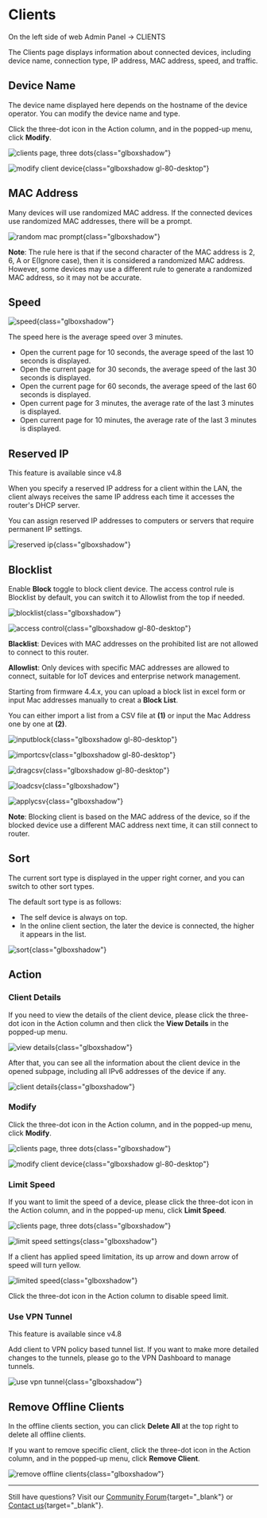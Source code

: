 # Clients

On the left side of web Admin Panel -> CLIENTS

The Clients page displays information about connected devices, including device name, connection type, IP address, MAC address, speed, and traffic.

## Device Name

The device name displayed here depends on the hostname of the device operator. You can modify the device name and type.

Click the three-dot icon in the Action column, and in the popped-up menu, click **Modify**.

![clients page, three dots](https://static.gl-inet.com/docs/router/en/4/interface_guide/clients/action.jpg){class="glboxshadow"}

![modify client device](https://static.gl-inet.com/docs/router/en/4/interface_guide/clients/modify_client_device.png){class="glboxshadow gl-80-desktop"}

## MAC Address

Many devices will use randomized MAC address. If the connected devices use randomized MAC addresses, there will be a prompt.

![random mac prompt](https://static.gl-inet.com/docs/router/en/4/interface_guide/clients/randomized_mac.png){class="glboxshadow"}

**Note**: The rule here is that if the second character of the MAC address is 2, 6, A or E(Ignore case), then it is considered a randomized MAC address. However, some devices may use a different rule to generate a randomized MAC address, so it may not be accurate.

## Speed

![speed](https://static.gl-inet.com/docs/router/en/4/interface_guide/clients/speed.png){class="glboxshadow"}

The speed here is the average speed over 3 minutes.

- Open the current page for 10 seconds, the average speed of the last 10 seconds is displayed.
- Open the current page for 30 seconds, the average speed of the last 30 seconds is displayed.
- Open the current page for 60 seconds, the average speed of the last 60 seconds is displayed.
- Open current page for 3 minutes, the average rate of the last 3 minutes is displayed.
- Open current page for 10 minutes, the average rate of the last 3 minutes is displayed.

## Reserved IP

This feature is available since v4.8

When you specify a reserved IP address for a client within the LAN, the client always receives the same IP address each time it accesses the router's DHCP server. 

You can assign reserved IP addresses to computers or servers that require permanent IP settings.

![reserved ip](https://static.gl-inet.com/docs/router/en/4/interface_guide/clients/reserved_ip.png){class="glboxshadow"}

## Blocklist

Enable **Block** toggle to block client device. The access control rule is Blocklist by default, you can switch it to Allowlist from the top if needed.

![blocklist](https://static.gl-inet.com/docs/router/en/4/interface_guide/clients/blocklist.jpg){class="glboxshadow"}

![access control](https://static.gl-inet.com/docs/router/en/4/interface_guide/clients/blocklist_whitelist.png){class="glboxshadow gl-80-desktop"}

**Blacklist**: Devices with MAC addresses on the prohibited list are not allowed to connect to this router.

**Allowlist**: Only devices with specific MAC addresses are allowed to connect, suitable for IoT devices and enterprise network management.

Starting from firmware 4.4.x, you can upload a block list in excel form or input Mac addresses manually to creat a **Block List**.

You can either import a list from a CSV file at **(1)** or input the Mac Address one by one at **(2)**.

![inputblock](https://static.gl-inet.com/docs/router/en/4/interface_guide/clients/inputblock.jpg){class="glboxshadow gl-80-desktop"}

![importcsv](https://static.gl-inet.com/docs/router/en/4/interface_guide/clients/importcsv.jpg){class="glboxshadow gl-80-desktop"}

![dragcsv](https://static.gl-inet.com/docs/router/en/4/interface_guide/clients/dragcsv.jpg){class="glboxshadow gl-80-desktop"}

![loadcsv](https://static.gl-inet.com/docs/router/en/4/interface_guide/clients/loadcsv.jpg){class="glboxshadow"}

![applycsv](https://static.gl-inet.com/docs/router/en/4/interface_guide/clients/applycsv.jpg){class="glboxshadow"}

**Note**: Blocking client is based on the MAC address of the device, so if the blocked device use a different MAC address next time, it can still connect to router.

## Sort

The current sort type is displayed in the upper right corner, and you can switch to other sort types.

The default sort type is as follows:

- The self device is always on top.
- In the online client section, the later the device is connected, the higher it appears in the list.

![sort](https://static.gl-inet.com/docs/router/en/4/interface_guide/clients/sort.png){class="glboxshadow"}

## Action

### Client Details

If you need to view the details of the client device, please click the three-dot icon in the Action column and then click the **View Details** in the popped-up menu.

![view details](https://static.gl-inet.com/docs/router/en/4/interface_guide/clients/view_details.png){class="glboxshadow"}

After that, you can see all the information about the client device in the opened subpage, including all IPv6 addresses of the device if any.

![client details](https://static.gl-inet.com/docs/router/en/4/interface_guide/clients/client_detail.png){class="glboxshadow"}

### Modify

Click the three-dot icon in the Action column, and in the popped-up menu, click **Modify**.

![clients page, three dots](https://static.gl-inet.com/docs/router/en/4/interface_guide/clients/action.jpg){class="glboxshadow"}

![modify client device](https://static.gl-inet.com/docs/router/en/4/interface_guide/clients/modify_client_device.png){class="glboxshadow gl-80-desktop"}

### Limit Speed

If you want to limit the speed of a device, please click the three-dot icon in the Action column, and in the popped-up menu, click **Limit Speed**.

![clients page, three dots](https://static.gl-inet.com/docs/router/en/4/interface_guide/clients/action.jpg){class="glboxshadow"}

![limit speed settings](https://static.gl-inet.com/docs/router/en/4/interface_guide/clients/clients_limit_speed_settings.png){class="glboxshadow"}

If a client has applied speed limitation, its up arrow and down arrow of speed will turn yellow.

![limited speed](https://static.gl-inet.com/docs/router/en/4/interface_guide/clients/limit_speed.jpg){class="glboxshadow"}

Click the three-dot icon in the Action column to disable speed limit.

### Use VPN Tunnel

This feature is available since v4.8

Add client to VPN policy based tunnel list. If you want to make more detailed changes to the tunnels, please go to the VPN Dashboard to manage tunnels.

![use vpn tunnel](https://static.gl-inet.com/docs/router/en/4/interface_guide/clients/use_vpn_tunnel.png){class="glboxshadow"}

## Remove Offline Clients

In the offline clients section, you can click **Delete All** at the top right to delete all offline clients. 

If you want to remove specific client, click the three-dot icon in the Action column, and in the popped-up menu, click **Remove Client**.

![remove offline clients](https://static.gl-inet.com/docs/router/en/4/interface_guide/clients/remote_offline_device.png){class="glboxshadow"}

---

Still have questions? Visit our [Community Forum](https://forum.gl-inet.com){target="_blank"} or [Contact us](https://www.gl-inet.com/contacts/){target="_blank"}.
